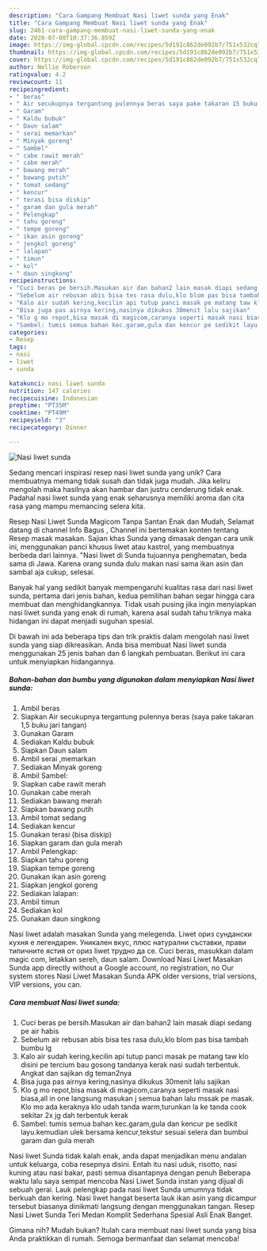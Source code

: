 ```yaml
---
description: "Cara Gampang Membuat Nasi liwet sunda yang Enak"
title: "Cara Gampang Membuat Nasi liwet sunda yang Enak"
slug: 2461-cara-gampang-membuat-nasi-liwet-sunda-yang-enak
date: 2020-07-08T10:37:36.859Z
image: https://img-global.cpcdn.com/recipes/5d191c862de092b7/751x532cq70/nasi-liwet-sunda-foto-resep-utama.jpg
thumbnail: https://img-global.cpcdn.com/recipes/5d191c862de092b7/751x532cq70/nasi-liwet-sunda-foto-resep-utama.jpg
cover: https://img-global.cpcdn.com/recipes/5d191c862de092b7/751x532cq70/nasi-liwet-sunda-foto-resep-utama.jpg
author: Nellie Roberson
ratingvalue: 4.2
reviewcount: 11
recipeingredient:
- " beras"
- " Air secukupnya tergantung pulennya beras saya pake takaran 15 buku jari tangan"
- " Garam"
- " Kaldu bubuk"
- " Daun salam"
- " serai memarkan"
- " Minyak goreng"
- " Sambel"
- " cabe rawit merah"
- " cabe merah"
- " bawang merah"
- " bawang putih"
- " tomat sedang"
- " kencur"
- " terasi bisa diskip"
- " garam dan gula merah"
- " Pelengkap"
- " tahu goreng"
- " tempe goreng"
- " ikan asin goreng"
- " jengkol goreng"
- " lalapan"
- " timun"
- " kol"
- " daun singkong"
recipeinstructions:
- "Cuci beras pe bersih.Masukan air dan bahan2 lain masak diapi sedang pe air habis"
- "Sebelum air rebusan abis bisa tes rasa dulu,klo blom pas bisa tambah bumbu lg"
- "Kalo air sudah kering,kecilin api tutup panci masak pe matang taw klo disini pe tercium bau gosong tandanya kerak nasi sudah terbentuk. Angkat dan sajikan dg teman2nya"
- "Bisa juga pas airnya kering,nasinya dikukus 30menit lalu sajikan"
- "Klo g mo repot,bisa masak di magicom,caranya seperti masak nasi biasa,all in one langsung masukan j semua bahan lalu mssak pe masak. Klo mo ada keraknya klo udah tanda warm,turunkan la ke tanda cook sekitar 2x jg dah terbentuk kerak"
- "Sambel: tumis semua bahan kec.garam,gula dan kencur pe sedikit layu.kemudian ulek bersama kencur,tekstur sesuai selera dan bumbui garam dan gula merah"
categories:
- Resep
tags:
- nasi
- liwet
- sunda

katakunci: nasi liwet sunda 
nutrition: 147 calories
recipecuisine: Indonesian
preptime: "PT35M"
cooktime: "PT49M"
recipeyield: "3"
recipecategory: Dinner

---
```



![Nasi liwet sunda](https://img-global.cpcdn.com/recipes/5d191c862de092b7/751x532cq70/nasi-liwet-sunda-foto-resep-utama.jpg)

Sedang mencari inspirasi resep nasi liwet sunda yang unik? Cara membuatnya memang tidak susah dan tidak juga mudah. Jika keliru mengolah maka hasilnya akan hambar dan justru cenderung tidak enak. Padahal nasi liwet sunda yang enak seharusnya memiliki aroma dan cita rasa yang mampu memancing selera kita.

Resep Nasi Liwet Sunda Magicom Tanpa Santan Enak dan Mudah, Selamat datang di channel Info Bagus , Channel ini bertemakan konten tentang Resep masak masakan. Sajian khas Sunda yang dimasak dengan cara unik ini, menggunakan panci khusus liwet atau kastrol, yang membuatnya berbeda dari lainnya. &#34;Nasi liwet di Sunda tujuannya penghematan, beda sama di Jawa. Karena orang sunda dulu makan nasi sama ikan asin dan sambal aja cukup, selesai.

Banyak hal yang sedikit banyak mempengaruhi kualitas rasa dari nasi liwet sunda, pertama dari jenis bahan, kedua pemilihan bahan segar hingga cara membuat dan menghidangkannya. Tidak usah pusing jika ingin menyiapkan nasi liwet sunda yang enak di rumah, karena asal sudah tahu triknya maka hidangan ini dapat menjadi suguhan spesial.


Di bawah ini ada beberapa tips dan trik praktis dalam mengolah nasi liwet sunda yang siap dikreasikan. Anda bisa membuat Nasi liwet sunda menggunakan 25 jenis bahan dan 6 langkah pembuatan. Berikut ini cara untuk menyiapkan hidangannya.

<!--inarticleads1-->

##### Bahan-bahan dan bumbu yang digunakan dalam menyiapkan Nasi liwet sunda:

1. Ambil  beras
1. Siapkan  Air secukupnya tergantung pulennya beras (saya pake takaran 1,5 buku jari tangan)
1. Gunakan  Garam
1. Sediakan  Kaldu bubuk
1. Siapkan  Daun salam
1. Ambil  serai ,memarkan
1. Sediakan  Minyak goreng
1. Ambil  Sambel:
1. Siapkan  cabe rawit merah
1. Gunakan  cabe merah
1. Sediakan  bawang merah
1. Siapkan  bawang putih
1. Ambil  tomat sedang
1. Sediakan  kencur
1. Gunakan  terasi (bisa diskip)
1. Siapkan  garam dan gula merah
1. Ambil  Pelengkap:
1. Siapkan  tahu goreng
1. Siapkan  tempe goreng
1. Gunakan  ikan asin goreng
1. Siapkan  jengkol goreng
1. Sediakan  lalapan:
1. Ambil  timun
1. Sediakan  kol
1. Gunakan  daun singkong


Nasi liwet adalah masakan Sunda yang melegenda. Liwet ориз сундански кухня е легендарен. Уникален вкус, плюс натурални съставки, прави типичните ястия от ориз liwet трудно да се. Cuci beras, masukkan dalam magic com, letakkan sereh, daun salam. Download Nasi Liwet Masakan Sunda app directly without a Google account, no registration, no Our system stores Nasi Liwet Masakan Sunda APK older versions, trial versions, VIP versions, you can. 

<!--inarticleads2-->

##### Cara membuat Nasi liwet sunda:

1. Cuci beras pe bersih.Masukan air dan bahan2 lain masak diapi sedang pe air habis
1. Sebelum air rebusan abis bisa tes rasa dulu,klo blom pas bisa tambah bumbu lg
1. Kalo air sudah kering,kecilin api tutup panci masak pe matang taw klo disini pe tercium bau gosong tandanya kerak nasi sudah terbentuk. Angkat dan sajikan dg teman2nya
1. Bisa juga pas airnya kering,nasinya dikukus 30menit lalu sajikan
1. Klo g mo repot,bisa masak di magicom,caranya seperti masak nasi biasa,all in one langsung masukan j semua bahan lalu mssak pe masak. Klo mo ada keraknya klo udah tanda warm,turunkan la ke tanda cook sekitar 2x jg dah terbentuk kerak
1. Sambel: tumis semua bahan kec.garam,gula dan kencur pe sedikit layu.kemudian ulek bersama kencur,tekstur sesuai selera dan bumbui garam dan gula merah


Nasi liwet Sunda tidak kalah enak, anda dapat menjadikan menu andalan untuk keluarga, coba resepnya disini. Entah itu nasi uduk, risotto, nasi kuning atau nasi bakar, pasti semua disantapnya dengan penuh Beberapa waktu lalu saya sempat mencoba Nasi Liwet Sunda instan yang dijual di sebuah gerai. Lauk pelengkap pada nasi liwet Sunda umumnya tidak berkuah dan kering. Nasi liwet hangat beserta lauk ikan asin yang dicampur tersebut biasanya dinikmati langsung dengan menggunakan tangan. Resep Nasi Liwet Sunda Teri Medan Komplit Sederhana Spesial Asli Enak Banget. 

Gimana nih? Mudah bukan? Itulah cara membuat nasi liwet sunda yang bisa Anda praktikkan di rumah. Semoga bermanfaat dan selamat mencoba!
